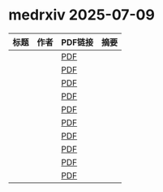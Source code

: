 # medrxiv 2025-07-09

| 标题 | 作者 | PDF链接 |  摘要 |
|------|------|--------|------|
|  |  | [PDF](https://doi.org/10.1101/2024.02.02.24302249) |  |
|  |  | [PDF](https://doi.org/10.1101/2025.01.21.25320877) |  |
|  |  | [PDF](https://doi.org/10.1101/2024.08.21.24311915) |  |
|  |  | [PDF](https://doi.org/10.1101/2024.10.15.24315554) |  |
|  |  | [PDF](https://doi.org/10.1101/2024.12.26.24319670) |  |
|  |  | [PDF](https://doi.org/10.1101/2025.07.02.25330772) |  |
|  |  | [PDF](https://doi.org/10.1101/2025.07.03.25330219) |  |
|  |  | [PDF](https://doi.org/10.1101/2024.06.14.24308829) |  |
|  |  | [PDF](https://doi.org/10.1101/2025.07.03.25330695) |  |
|  |  | [PDF](https://doi.org/10.1101/2025.07.02.25330774) |  |
